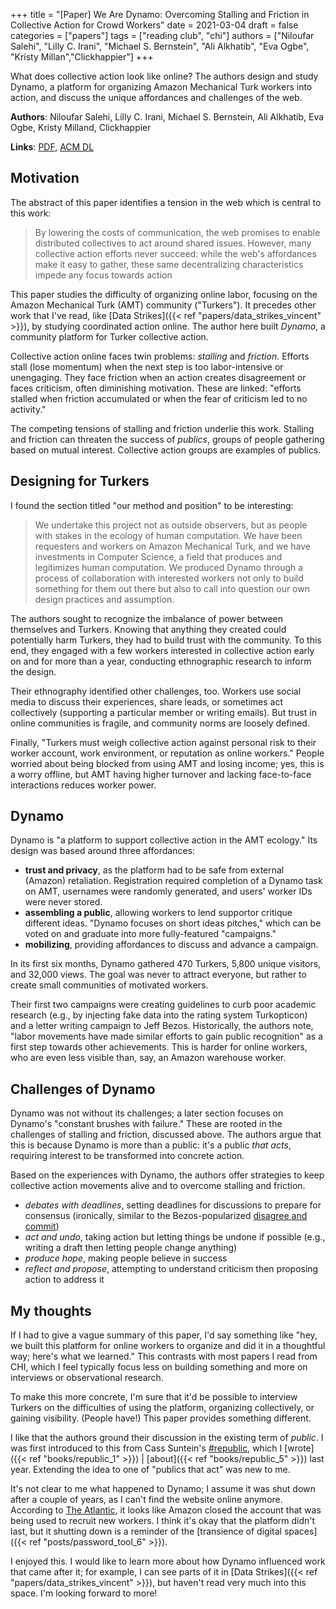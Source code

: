+++
title = "[Paper] We Are Dynamo: Overcoming Stalling and Friction in Collective Action for Crowd Workers"
date = 2021-03-04
draft = false
categories = ["papers"]
tags = ["reading club", "chi"]
authors = ["Niloufar Salehi", "Lilly C. Irani", "Michael S. Bernstein", "Ali Alkhatib", "Eva Ogbe", "Kristy Millan","Clickhappier"]
+++

What does collective action look like online? The authors design and study Dynamo, a platform for organizing Amazon Mechanical Turk workers into action, and discuss the unique affordances and challenges of the web.

<!--more-->

**Authors**: Niloufar Salehi, Lilly C. Irani, Michael S. Bernstein, Ali Alkhatib, Eva Ogbe, Kristy Milland, Clickhappier

**Links**: [PDF](https://hci.stanford.edu/publications/2015/dynamo/DynamoCHI2015.pdf), [ACM DL](https://dl.acm.org/doi/10.1145/2702123.2702508)


## Motivation
The abstract of this paper identifies a tension in the web which is central to this work:

> By lowering the costs of communication, the web promises to enable distributed collectives to act around shared issues. However, many collective action efforts never succeed: while the web's affordances make it easy to gather, these same decentralizing characteristics impede any focus towards action

This paper studies the difficulty of organizing online labor, focusing on the Amazon Mechanical Turk (AMT) community ("Turkers"). It precedes other work that I've read, like [Data Strikes]({{< ref "papers/data_strikes_vincent" >}}), by studying coordinated action online. The author here built *Dynamo*, a community platform for Turker collective action.

Collective action online faces twin problems: *stalling* and *friction*. Efforts stall (lose momentum) when the next step is too labor-intensive or unengaging. They face friction when an action creates disagreement or faces criticism, often diminishing motivation. These are linked: "efforts stalled when friction accumulated or when the fear of criticism led to no activity."

The competing tensions of stalling and friction underlie this work. Stalling and friction can threaten the success of *publics*, groups of people gathering based on mutual interest. Collective action groups are examples of publics.


## Designing for Turkers
I found the section titled "our method and position" to be interesting:

> We undertake this project not as outside observers, but as people with stakes in the ecology of human computation. We have been requesters and workers on Amazon Mechanical Turk, and we have investments in Computer Science, a field that produces and legitimizes human computation. We produced Dynamo through a process of collaboration with interested workers not only to build something for them out there but also to call into question our own design practices and assumption.

The authors sought to recognize the imbalance of power between themselves and Turkers. Knowing that anything they created could potentially harm Turkers, they had to build trust with the community. To this end, they engaged with a few workers interested in collective action early on and for more than a year, conducting ethnographic research to inform the design.

Their ethnography identified other challenges, too. Workers use social media to discuss their experiences, share leads, or sometimes act collectively (supporting a particular member or writing emails). But trust in online communities is fragile, and community norms are loosely defined. 

Finally, "Turkers must weigh collective action against personal risk to their worker account, work environment, or reputation as online workers." People worried about being blocked from using AMT and losing income; yes, this is a worry offline, but AMT having higher turnover and lacking face-to-face interactions reduces worker power.


## Dynamo
Dynamo is "a platform to support collective action in the AMT ecology." Its design was based around three affordances:

 - **trust and privacy**, as the platform had to be safe from external (Amazon) retaliation. Registration required completion of a Dynamo task on AMT, usernames were randomly generated, and users' worker IDs were never stored.
 - **assembling a public**, allowing workers to lend supportor critique different ideas. "Dynamo focuses on short ideas pitches," which can be voted on and graduate into more fully-featured "campaigns."
 - **mobilizing**, providing affordances to discuss and advance a campaign.

In its first six months, Dynamo gathered 470 Turkers, 5,800 unique visitors, and 32,000 views. The goal was never to attract everyone, but rather to create small communities of motivated workers.

Their first two campaigns were creating guidelines to curb poor academic research (e.g., by injecting fake data into the rating system Turkopticon) and a letter writing campaign to Jeff Bezos. Historically, the authors note, "labor movements have made similar efforts to gain public recognition" as a first step towards other achievements. This is harder for online workers, who are even less visible than, say, an Amazon warehouse worker.


## Challenges of Dynamo
Dynamo was not without its challenges; a later section focuses on Dynamo's "constant brushes with failure." These are rooted in the challenges of stalling and friction, discussed above. The authors argue that this is because Dynamo is more than a public: it's a public *that acts*, requiring interest to be transformed into concrete action.

Based on the experiences with Dynamo, the authors offer strategies to keep collective action movements alive and to overcome stalling and friction.

- *debates with deadlines*, setting deadlines for discussions to prepare for consensus (ironically, similar to the Bezos-popularized [disagree and commit](https://managementforstartups.com/articles/the-hard-thing-about-disagree-and-commit/))
- *act and undo*, taking action but letting things be undone if possible (e.g., writing a draft then letting people change anything)
- *produce hope*, making people believe in success
- *reflect and propose*, attempting to understand criticism then proposing action to address it


## My thoughts
If I had to give a vague summary of this paper, I'd say something like "hey, we built this platform for online workers to organize and did it in a thoughtful way; here's what we learned." This contrasts with most papers I read from CHI, which I feel typically focus less on building something and more on interviews or observational research. 

To make this more concrete, I'm sure that it'd be possible to interview Turkers on the difficulties of using the platform, organizing collectively, or gaining visibility. (People have!) This paper provides something different.

I like that the authors ground their discussion in the existing term of *public*. I was first introduced to this from Cass Suntein's [#republic](https://press.princeton.edu/books/hardcover/9780691175515/republic), which I [wrote]({{< ref "books/republic_1" >}}) | [about]({{< ref "books/republic_5" >}}) last year. Extending the idea to one of "publics that act" was new to me.

It's not clear to me what happened to Dynamo; I assume it was shut down after a couple of years, as I can't find the website online anymore. According to [The Atlantic](https://www.theatlantic.com/business/archive/2018/01/amazon-mechanical-turk/551192/), it looks like Amazon closed the account that was being used to recruit new workers. I think it's okay that the platform didn't last, but it shutting down is a reminder of the [transience of digital spaces]({{< ref "posts/password_tool_6" >}}).

I enjoyed this. I would like to learn more about how Dynamo influenced work that came after it; for example, I can see parts of it in [Data Strikes]({{< ref "papers/data_strikes_vincent" >}}), but haven't read very much into this space. I'm looking forward to more!




